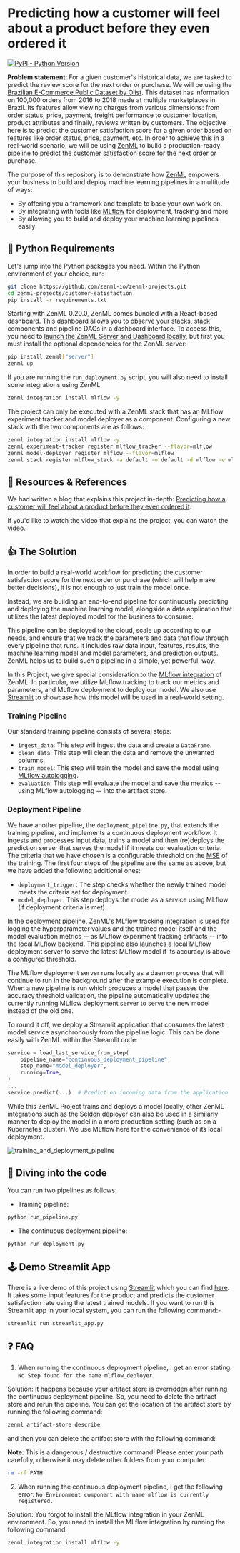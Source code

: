 # Predicting how a customer will feel about a product before they even ordered it

[![PyPI - Python Version](https://img.shields.io/pypi/pyversions/zenml)](https://pypi.org/project/zenml/)

**Problem statement**: For a given customer's historical data, we are tasked to predict the review score for the next order or purchase. We will be using the [Brazilian E-Commerce Public Dataset by Olist](https://www.kaggle.com/datasets/olistbr/brazilian-ecommerce). This dataset has information on 100,000 orders from 2016 to 2018 made at multiple marketplaces in Brazil. Its features allow viewing charges from various dimensions: from order status, price, payment, freight performance to customer location, product attributes and finally, reviews written by customers. The objective here is to predict the customer satisfaction score for a given order based on features like order status, price, payment, etc. In order to achieve this in a real-world scenario, we will be using [ZenML](https://zenml.io/) to build a production-ready pipeline to predict the customer satisfaction score for the next order or purchase.

The purpose of this repository is to demonstrate how [ZenML](https://github.com/zenml-io/zenml) empowers your business to build and deploy machine learning pipelines in a multitude of ways:

- By offering you a framework and template to base your own work on.
- By integrating with tools like [MLflow](https://mlflow.org/) for deployment, tracking and more
- By allowing you to build and deploy your machine learning pipelines easily

## :snake: Python Requirements

Let's jump into the Python packages you need. Within the Python environment of your choice, run:

```bash
git clone https://github.com/zenml-io/zenml-projects.git
cd zenml-projects/customer-satisfaction
pip install -r requirements.txt
```

Starting with ZenML 0.20.0, ZenML comes bundled with a React-based dashboard. This dashboard allows you 
to observe your stacks, stack components and pipeline DAGs in a dashboard interface. To access this, you need to  [launch the ZenML Server and Dashboard locally](https://docs.zenml.io/getting-started/deploying-zenml), but first you must install the optional dependencies for the ZenML server:

```bash
pip install zenml["server"]
zenml up
```

If you are running the `run_deployment.py` script, you will also need to install some integrations using ZenML:

```bash
zenml integration install mlflow -y
``` 
The project can only be executed with a ZenML stack that has an MLflow experiment tracker and model deployer as a component. Configuring a new stack with the two components are as follows:

```bash
zenml integration install mlflow -y
zenml experiment-tracker register mlflow_tracker --flavor=mlflow
zenml model-deployer register mlflow --flavor=mlflow
zenml stack register mlflow_stack -a default -o default -d mlflow -e mlflow_tracker --set
```

## 📙 Resources & References

We had written a blog that explains this project in-depth: [Predicting how a customer will feel about a product before they even ordered it](https://blog.zenml.io/customer_satisfaction/).

If you'd like to watch the video that explains the project, you can watch the [video](https://youtu.be/L3_pFTlF9EQ).

## :thumbsup: The Solution

In order to build a real-world workflow for predicting the customer satisfaction score for the next order or purchase (which will help make better decisions), it is not enough to just train the model once.

Instead, we are building an end-to-end pipeline for continuously predicting and deploying the machine learning model, alongside a data application that utilizes the latest deployed model for the business to consume.

This pipeline can be deployed to the cloud, scale up according to our needs, and ensure that we track the parameters and data that flow through every pipeline that runs. It includes raw data input, features, results, the machine learning model and model parameters, and prediction outputs. ZenML helps us to build such a pipeline in a simple, yet powerful, way.

In this Project, we give special consideration to the [MLflow integration](https://github.com/zenml-io/zenml/tree/main/examples) of ZenML. In particular, we utilize MLflow tracking to track our metrics and parameters, and MLflow deployment to deploy our model. We also use [Streamlit](https://streamlit.io/) to showcase how this model will be used in a real-world setting.

### Training Pipeline

Our standard training pipeline consists of several steps:

- `ingest_data`: This step will ingest the data and create a `DataFrame`.
- `clean_data`: This step will clean the data and remove the unwanted columns.
- `train_model`: This step will train the model and save the model using [MLflow autologging](https://www.mlflow.org/docs/latest/tracking.html).
- `evaluation`: This step will evaluate the model and save the metrics -- using MLflow autologging -- into the artifact store.

### Deployment Pipeline

We have another pipeline, the `deployment_pipeline.py`, that extends the training pipeline, and implements a continuous deployment workflow. It ingests and processes input data, trains a model and then (re)deploys the prediction server that serves the model if it meets our evaluation criteria. The criteria that we have chosen is a configurable threshold on the [MSE](https://scikit-learn.org/stable/modules/generated/sklearn.metrics.mean_squared_error.html) of the training. The first four steps of the pipeline are the same as above, but we have added the following additional ones:


- `deployment_trigger`: The step checks whether the newly trained model meets the criteria set for deployment.
- `model_deployer`: This step deploys the model as a service using MLflow (if deployment criteria is met).


In the deployment pipeline, ZenML's MLflow tracking integration is used for logging the hyperparameter values and the trained model itself and the model evaluation metrics -- as MLflow experiment tracking artifacts -- into the local MLflow backend. This pipeline also launches a local MLflow deployment server to serve the latest MLflow model if its accuracy is above a configured threshold.

The MLflow deployment server runs locally as a daemon process that will continue to run in the background after the example execution is complete. When a new pipeline is run which produces a model that passes the accuracy threshold validation, the pipeline automatically updates the currently running MLflow deployment server to serve the new model instead of the old one.

To round it off, we deploy a Streamlit application that consumes the latest model service asynchronously from the pipeline logic. This can be done easily with ZenML within the Streamlit code:

```python
service = load_last_service_from_step(
    pipeline_name="continuous_deployment_pipeline",
    step_name="model_deployer",
    running=True,
)
...
service.predict(...)  # Predict on incoming data from the application
```

While this ZenML Project trains and deploys a model locally, other ZenML integrations such as the [Seldon](https://github.com/zenml-io/zenml/tree/main/examples/seldon_deployment) deployer can also be used in a similarly manner to deploy the model in a more production setting (such as on a Kubernetes cluster). We use MLflow here for the convenience of its local deployment.

![training_and_deployment_pipeline](_assets/training_and_deployment_pipeline_updated.png)

## :notebook: Diving into the code

You can run two pipelines as follows:

-  Training pipeline:

```bash
python run_pipeline.py
```

- The continuous deployment pipeline:


```bash
python run_deployment.py
```


## 🕹 Demo Streamlit App

There is a live demo of this project using [Streamlit](https://streamlit.io/) which you can find [here](https://share.streamlit.io/ayush714/customer-satisfaction/main). It takes some input features for the product and predicts the customer satisfaction rate using the latest trained models. If you want to run this Streamlit app in your local system, you can run the following command:-

```bash
streamlit run streamlit_app.py
```

## :question: FAQ

1. When running the continuous deployment pipeline, I get an error stating: `No Step found for the name mlflow_deployer`.

Solution: It happens because your artifact store is overridden after running the continuous deployment pipeline. So, you need to delete the artifact store and rerun the pipeline. You can get the location of the artifact store by running the following command:

```bash
zenml artifact-store describe
```

and then you can delete the artifact store with the following command:

**Note**: This is a dangerous / destructive command! Please enter your path carefully, otherwise it may delete other folders from your computer.

```bash
rm -rf PATH
```

2. When running the continuous deployment pipeline, I get the following error: `No Environment component with name mlflow is currently registered.`

Solution: You forgot to install the MLflow integration in your ZenML environment. So, you need to install the MLflow integration by running the following command:

```bash
zenml integration install mlflow -y
```
